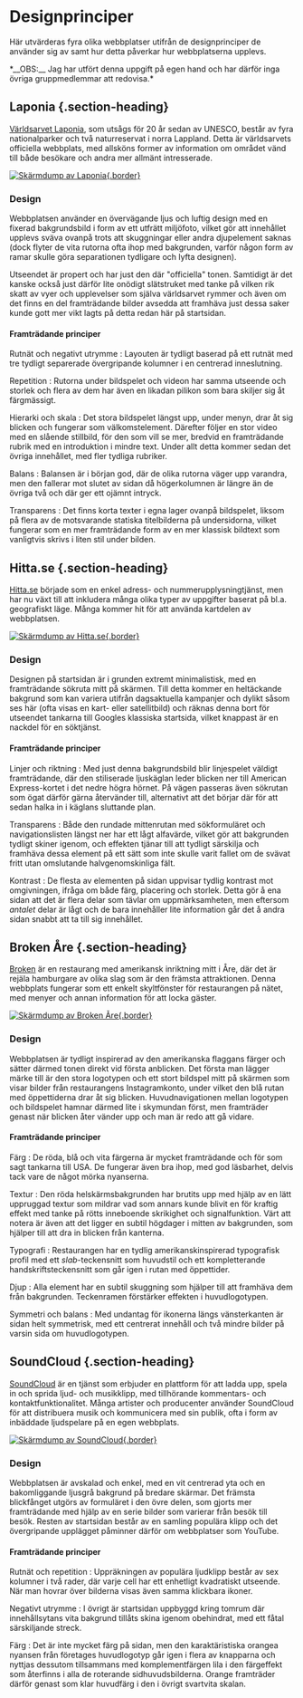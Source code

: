 Designprinciper
===============

Här utvärderas fyra olika webbplatser utifrån de design&shy;principer de använder sig av samt hur detta påverkar hur webb&shy;platserna upplevs.

<p class="notice" markdown="1">
    *__OBS:__ Jag har utfört denna uppgift på egen hand och har därför inga övriga gruppmedlemmar att redovisa.*
</p>


Laponia     {.section-heading}
-------

[Världsarvet Laponia](http://laponia.nu/), som utsågs för 20 år sedan av UNESCO, består av fyra nationalparker och två naturreservat i norra Lappland. 
Detta är världsarvets officiella webbplats, med allsköns former av information om området vänd till både besökare och andra mer allmänt intresserade.

[![Skärmdump av Laponia](img/screens/design01-small.png){.border}](img/screens/design01.png)


### Design

Webbplatsen använder en övervägande ljus och luftig design med en fixerad bakgrundsbild i form av ett utfrätt miljöfoto, 
vilket gör att innehållet upplevs sväva ovanpå trots att skuggningar eller andra djupelement saknas (dock flyter de vita rutorna ofta ihop med bakgrunden, 
varför någon form av ramar skulle göra separationen tydligare och lyfta designen).

Utseendet är propert och har just den där "officiella" tonen. 
Samtidigt är det kanske också just därför lite onödigt slätstruket med tanke på vilken rik skatt av vyer och upplevelser som själva världsarvet rymmer och 
även om det finns en del framträdande bilder avsedda att framhäva just dessa saker kunde gott mer vikt lagts på detta redan här på startsidan.


#### Framträdande principer

Rutnät och negativt utrymme
: Layouten är tydligt baserad på ett rutnät med tre tydligt separerade övergripande kolumner i en centrerad inneslutning.

Repetition
: Rutorna under bildspelet och videon har samma utseende och storlek och flera av dem har även en likadan pilikon som bara skiljer sig åt färgmässigt.

Hierarki och skala
: Det stora bildspelet längst upp, under menyn, drar åt sig blicken och fungerar som välkomstelement. 
  Därefter följer en stor video med en slående stillbild, för den som vill se mer, bredvid en framträdande rubrik med en introduktion i mindre text. 
  Under allt detta kommer sedan det övriga innehållet, med fler tydliga rubriker.

Balans
: Balansen är i början god, där de olika rutorna väger upp varandra, men den fallerar mot slutet av sidan då högerkolumnen är längre än de övriga två och där ger ett ojämnt intryck.

Transparens
: Det finns korta texter i egna lager ovanpå bildspelet, liksom på flera av de motsvarande statiska titelbilderna på undersidorna, 
  vilket fungerar som en mer framträdande form av en mer klassisk bildtext som vanligtvis skrivs i liten stil under bilden.


Hitta.se    {.section-heading}
--------

[Hitta.se](http://hitta.se/) började som en enkel adress- och nummerupplysningtjänst, men har nu växt till att inkludera många olika typer av uppgifter baserat på bl.a. geografiskt läge. 
Många kommer hit för att använda kartdelen av webbplatsen.

[![Skärmdump av Hitta.se](img/screens/design02-small.png){.border}](img/screens/design02.png)


### Design

Designen på startsidan är i grunden extremt minimalistisk, med en framträdande sökruta mitt på skärmen. 
Till detta kommer en heltäckande bakgrund som kan variera utifrån dagsaktuella kampanjer och dylikt såsom ses här (ofta visas en kart- eller satellitbild) 
och räknas denna bort för utseendet tankarna till Googles klassiska startsida, vilket knappast är en nackdel för en söktjänst.

#### Framträdande principer

Linjer och riktning
: Med just denna bakgrundsbild blir linjespelet väldigt framträdande, där den stiliserade ljuskäglan leder blicken ner till American Express-kortet i det nedre högra hörnet. 
  På vägen passeras även sökrutan som ögat därför gärna återvänder till, alternativt att det börjar där för att sedan halka in i käglans sluttande plan.

Transparens
: Både den rundade mittenrutan med sökformuläret och navigationslisten längst ner har ett lågt alfavärde, vilket gör att bakgrunden tydligt skiner igenom, 
  och effekten tjänar till att tydligt särskilja och framhäva dessa element på ett sätt som inte skulle varit fallet om de svävat fritt utan omslutande halvgenomskinliga fält.

Kontrast
: De flesta av elementen på sidan uppvisar tydlig kontrast mot omgivningen, ifråga om både färg, placering och storlek. 
  Detta gör å ena sidan att det är flera delar som tävlar om uppmärksamheten, men eftersom *antalet* 
  delar är lågt och de bara innehåller lite information går det å andra sidan snabbt att ta till sig innehållet.


Broken Åre      {.section-heading}
----------

[Broken](http://broken-are.com/) är en restaurang med amerikansk inriktning mitt i Åre, där det är rejäla hamburgare av olika slag som är den främsta attraktionen. 
Denna webbplats fungerar som ett enkelt skyltfönster för restaurangen på nätet, med menyer och annan information för att locka gäster.

[![Skärmdump av Broken Åre](img/screens/design03-small.jpg){.border}](img/screens/design03.jpg)


### Design

Webbplatsen är tydligt inspirerad av den amerikanska flaggans färger och sätter därmed tonen direkt vid första anblicken. 
Det första man lägger märke till är den stora logotypen och ett stort bildspel mitt på skärmen som visar bilder från restaurangens Instagramkonto, 
under vilket den blå rutan med öppettiderna drar åt sig blicken. Huvudnavigationen mellan logotypen och bildspelet hamnar därmed lite i skymundan först, 
men framträder genast när blicken åter vänder upp och man är redo att gå vidare.


#### Framträdande principer

Färg
: De röda, blå och vita färgerna är mycket framträdande och för som sagt tankarna till USA. De fungerar även bra ihop, med god läsbarhet, delvis tack vare de något mörka nyanserna.

Textur
: Den röda helskärmsbakgrunden har brutits upp med hjälp av en lätt uppruggad textur som mildrar vad som annars kunde blivit en för kraftig effekt med tanke på rötts inneboende skrikighet och signalfunktion. 
  Värt att notera är även att det ligger en subtil högdager i mitten av bakgrunden, som hjälper till att dra in blicken från kanterna.

Typografi
: Restaurangen har en tydlig amerikanskinspirerad typografisk profil med ett *slab*-teckensnitt som huvudstil och ett kompletterande handskriftsteckensnitt som går igen i rutan med öppettider.

Djup
: Alla element har en subtil skuggning som hjälper till att framhäva dem från bakgrunden. Teckenramen förstärker effekten i huvudlogotypen.

Symmetri och balans
: Med undantag för ikonerna längs vänsterkanten är sidan helt symmetrisk, med ett centrerat innehåll och två mindre bilder på varsin sida om huvudlogotypen.


SoundCloud      {.section-heading}
----------

[SoundCloud](https://soundcloud.com/) är en tjänst som erbjuder en plattform för att ladda upp, spela in och sprida ljud- och musikklipp, med tillhörande kommentars- och kontaktfunktionalitet. 
Många artister och producenter använder SoundCloud för att distribuera musik och kommunicera med sin publik, ofta i form av inbäddade ljudspelare på en egen webbplats.

[![Skärmdump av SoundCloud](img/screens/design04-small.png){.border}](img/screens/design04.png)


### Design

Webbplatsen är avskalad och enkel, med en vit centrerad yta och en bakomliggande ljusgrå bakgrund på bredare skärmar. Det främsta blickfånget utgörs av formuläret i den övre delen, 
som gjorts mer framträdande med hjälp av en serie bilder som varierar från besök till besök. 
Resten av startsidan består av en samling populära klipp och det övergripande upplägget påminner därför om webbplatser som YouTube.


#### Framträdande principer

Rutnät och repetition
: Uppräkningen av populära ljudklipp består av sex kolumner i två rader, där varje cell har ett enhetligt kvadratiskt utseende. När man hovrar över bilderna visas även samma klickbara ikoner.

Negativt utrymme
: I övrigt är startsidan uppbyggd kring tomrum där innehållsytans vita bakgrund tillåts skina igenom obehindrat, med ett fåtal särskiljande streck.

Färg
: Det är inte mycket färg på sidan, men den karaktäristiska orangea nyansen från företages huvudlogotyp går igen i flera av knapparna och 
  nyttjas dessutom tillsammans med komplementfärgen lila i den färgeffekt som återfinns i alla de roterande sidhuvudsbilderna. 
  Orange framträder därför genast som klar huvudfärg i den i övrigt svartvita skalan.
